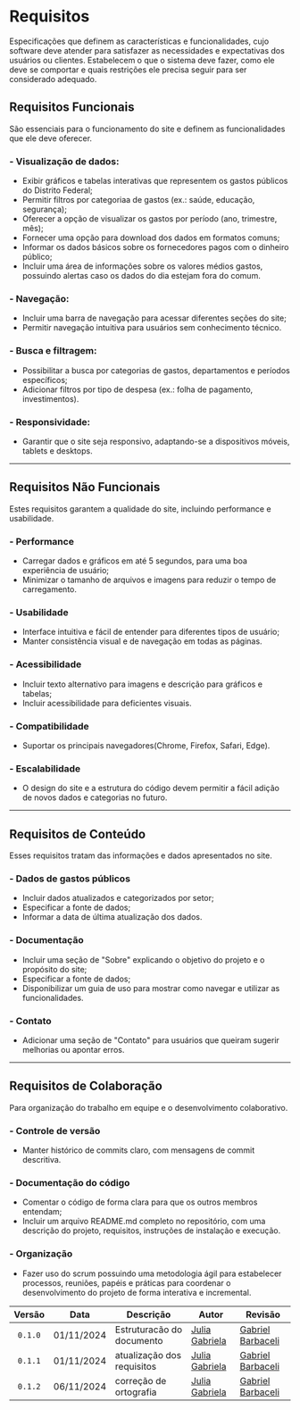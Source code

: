 # Requisitos

Especificações que definem as características e funcionalidades, cujo software deve atender para satisfazer as necessidades e expectativas dos usuários ou clientes. Estabelecem o que o sistema deve fazer, como ele deve se comportar e quais restrições ele precisa seguir para ser considerado adequado.

## Requisitos Funcionais

São essenciais para o funcionamento do site e definem as funcionalidades que ele deve oferecer.

### - Visualização de dados:

- Exibir gráficos e tabelas interativas que representem os gastos públicos do Distrito Federal;
- Permitir filtros por categoriaa de gastos (ex.: saúde, educação, segurança);
- Oferecer a opção de visualizar os gastos por período (ano, trimestre, mês);
- Fornecer uma opção para download dos dados em formatos comuns;
- Informar os dados básicos sobre os fornecedores pagos com o dinheiro público;
- Incluir uma área de informações sobre os valores médios gastos, possuindo alertas caso os dados do dia estejam fora do comum.

### - Navegação:

- Incluir uma barra de navegação para acessar diferentes seções do site;
- Permitir navegação intuitiva para usuários sem conhecimento técnico.

### - Busca e filtragem:

- Possibilitar a busca por categorias de gastos, departamentos e períodos específicos;
- Adicionar filtros por tipo de despesa (ex.: folha de pagamento, investimentos).

### - Responsividade:

- Garantir que o site seja responsivo, adaptando-se a dispositivos móveis, tablets e desktops.

---

## Requisitos Não Funcionais

Estes requisitos garantem a qualidade do site, incluindo performance e usabilidade.

### - Performance

- Carregar dados e gráficos em até 5 segundos, para uma boa experiência de usuário;
- Minimizar o tamanho de arquivos e imagens para reduzir o tempo de carregamento.

### - Usabilidade

- Interface intuitiva e fácil de entender para diferentes tipos de usuário;
- Manter consistência visual e de navegação em todas as páginas.

### - Acessibilidade

- Incluir texto alternativo para imagens e descrição para gráficos e tabelas;
- Incluir acessibilidade para deficientes visuais.

### - Compatibilidade

- Suportar os principais navegadores(Chrome, Firefox, Safari, Edge).

### - Escalabilidade

- O design do site e a estrutura do código devem permitir a fácil adição de novos dados e categorias no futuro.

---

## Requisitos de Conteúdo

Esses requisitos tratam das informações e dados apresentados no site.

### - Dados de gastos públicos

- Incluir dados atualizados e categorizados por setor;
- Especificar a fonte de dados;
- Informar a data de última atualização dos dados.

### - Documentação

- Incluir uma seção de "Sobre" explicando o objetivo do projeto e o propósito do site;
- Especificar a fonte de dados;
- Disponibilizar um guia de uso para mostrar como navegar e utilizar as funcionalidades.

### - Contato

- Adicionar uma seção de "Contato" para usuários que queiram sugerir melhorias ou apontar erros.

---

## Requisitos de Colaboração

Para organização do trabalho em equipe e o desenvolvimento colaborativo.

### - Controle de versão

- Manter histórico de commits claro, com mensagens de commit descritiva.

### - Documentação do código

- Comentar o código de forma clara para que os outros membros entendam;
- Incluir um arquivo README.md completo no repositório, com uma descrição do projeto, requisitos, instruções de instalação e execução.

### - Organização

- Fazer uso do scrum possuindo uma metodologia ágil para estabelecer processos, reuniões, papéis e práticas para coordenar o desenvolvimento do projeto de forma interativa e incremental.

| Versão  |    Data    | Descrição                  | Autor                                          | Revisão                                            |
| :-----: | :--------: | -------------------------- | ---------------------------------------------- | -------------------------------------------------- |
| `0.1.0` | 01/11/2024 | Estruturacão do documento  | [Julia Gabriela](https://github.com/JuliaGabP) | [Gabriel Barbaceli](https://github.com/Nibaacriba) |
| `0.1.1` | 01/11/2024 | atualização dos requisitos | [Julia Gabriela](https://github.com/JuliaGabP) | [Gabriel Barbaceli](https://github.com/Nibaacriba) |
| `0.1.2` | 06/11/2024 | correção de ortografia     | [Julia Gabriela](https://github.com/JuliaGabP) | [Gabriel Barbaceli](https://github.com/Nibaacriba) |

